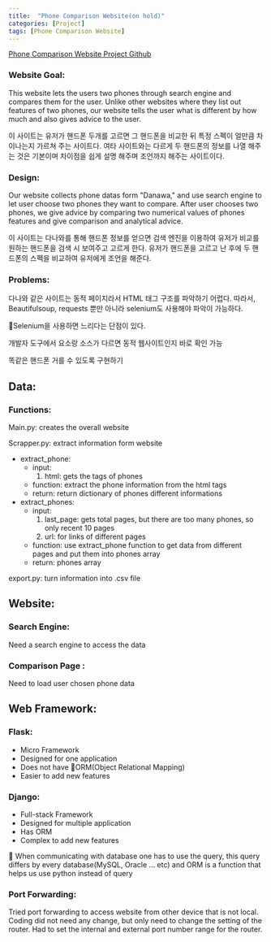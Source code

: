 ```yaml
---
title:  "Phone Comparison Website(on hold)"
categories: [Project]
tags: [Phone Comparison Website]
---
```

[Phone Comparison Website Project Github](https://github.com/hojinyun/Phone_Comparison_Website)

### Website Goal:

This website lets the users two phones through search engine and compares them for the user. Unlike other websites where they list out features of two phones, our website tells the user what is different by how much and also gives advice to the user.

이 사이트는 유저가 핸드폰 두개를 고르면 그 핸드폰을 비교한 뒤 특정 스펙이 얼만큼 차이나는지 가르쳐 주는 사이트다. 여타 사이트와는 다르게 두 핸드폰의 정보를 나열 해주는 것은 기본이며 차이점을 쉽게 설명 해주며 조언까지 해주는 사이트이다.

### Design:

Our website collects phone datas form "Danawa," and use search engine to let user choose two phones they want to compare. After user chooses two phones, we give advice by comparing two numerical values of phones features and give comparison and analytical advice.

이 사이트는 다나와를 통해 핸드폰 정보를 얻으면 검색 엔진을 이용하여 유저가 비교를 원하는 핸드폰을 검색 시 보여주고 고르게 한다. 유저가 핸드폰을 고르고 난 후에 두 핸드폰의 스펙을 비교하여 유저에게 조언을 해준다.

### Problems:

다나와 같은 사이트는 동적 페이지라서 HTML 태그 구조를 파악하기 어렵다. 따라서, Beautifulsoup, requests 뿐만 아니라 selenium도 사용해야 파악이 가능하다.

🧐Selenium을 사용하면 느리다는 단점이 있다.

개발자 도구에서 요소랑 소스가 다르면 동적 웹사이트인지 바로 확인 가능

똑같은 핸드폰 거를 수 있도록 구현하기

## Data:

### Functions:

Main.py: creates the overall website

Scrapper.py: extract information form website

- extract_phone:
    - input:
        1. html: gets the tags of phones
    - function: extract the phone information from the html tags
    - return: return dictionary of phones different informations
- extract_phones:
    - input:
        1. last_page: gets total pages, but there are too many phones, so only recent 10 pages 
        2. url: for links of different pages
    - function: use extract_phone function to get data from different pages and put them into phones array
    - return: phones array

export.py: turn information into .csv file

## Website:

### Search Engine:

Need a search engine to access the data

### Comparison Page :

Need to load user chosen phone data

## Web Framework:

### Flask:

- Micro Framework
- Designed for one application
- Does not have 🧐ORM(Object Relational Mapping)
- Easier to add new features

### Django:

- Full-stack Framework
- Designed for multiple application
- Has ORM
- Complex to add new features

🧐 When communicating with database one has to use the query, this query differs by every database(MySQL, Oracle ... etc) and ORM is a function  that helps us use python instead of query

### Port Forwarding:

Tried port forwarding to access website from other device that is not local. Coding did not need any change, but only need to change the setting of the router. Had to set the internal and external port number range for the router.